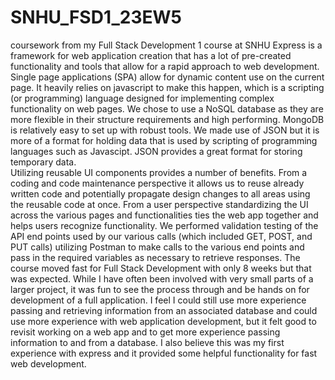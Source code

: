 # SNHU_FSD1_23EW5
coursework from my Full Stack Development 1 course at SNHU
Express is a framework for web application creation that has a lot of pre-created functionality and tools that allow for a rapid approach to web development.  Single page applications (SPA) allow for dynamic content use on the current page.  It heavily relies on javascript to make this happen, which is a scripting (or programming) language designed for implementing complex functionality on web pages.  We chose to use a NoSQL database as they are more flexible in their structure requirements and high performing.  MongoDB is relatively easy to set up with robust tools.
We made use of JSON but it is more of a format for holding data that is used by scripting of programming languages such as Javascipt.  JSON provides a great format for storing temporary data.  
Utilizing reusable UI components provides a number of benefits.  From a coding and code maintenance perspective it allows us to reuse already written code and potentially propagate design changes to all areas using the reusable code at once.  From a user perspective standardizing the UI across the various pages and functionalities ties the web app together and helps users recognize functionality.
We performed validation testing of the API end points used by our various calls (which included GET, POST, and PUT calls) utilizing Postman to make calls to the various end points and pass in the required variables as necessary to retrieve responses.
The course moved fast for Full Stack Development with only 8 weeks but that was expected.  While I have often been involved with very small parts of a larger project, it was fun to see the process through and be hands on for development of a full application.  I feel I could still use more experience passing and retrieving information from an associated database and could use more experience with web application development, but it felt good to revisit working on a web app and to get more experience passing information to and from a database.  I also believe this was my first experience with express and it provided some helpful functionality for fast web development.
